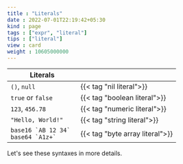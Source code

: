 ```yaml
---
title : "Literals"
date : 2022-07-01T22:19:42+05:30
kind : page 
tags : ["expr", "literal"]
tips : ["literal"]
view : card
weight : 10605000000
---
```


|Literals||
|---|---|
|`()`, `null`                                       |{{< tag "nil literal">}}       |
|`true` or `false`                                  |{{< tag "boolean literal">}}   |
|`123`, `456.78`                                    |{{< tag "numeric literal">}}   |
|`"Hello, World!"`                                  |{{< tag "string literal">}}    |
| ``base16 `AB 12 34` `` <br/>  ``base64 `A1z+` ``  |{{< tag "byte array literal">}}|

<!--more-->

Let's see these syntaxes in more details.
